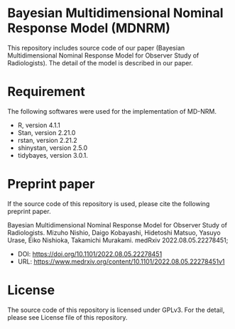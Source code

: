 # Bayesian Multidimensional Nominal Response Model (MDNRM)
This repository includes source code of our paper (Bayesian Multidimensional Nominal Response Model for Observer Study of Radiologists). The detail of the model is described in our paper.


# Requirement
The following softwares were used for the implementation of MD-NRM.

* R, version 4.1.1
* Stan, version 2.21.0
* rstan, version 2.21.2
* shinystan, version 2.5.0
* tidybayes, version 3.0.1.  

# Preprint paper
If the source code of this repository is used, please cite the following preprint paper.

Bayesian Multidimensional Nominal Response Model for Observer Study of Radiologists.
Mizuho Nishio, Daigo Kobayashi, Hidetoshi Matsuo, Yasuyo Urase, Eiko Nishioka, Takamichi Murakami.
medRxiv 2022.08.05.22278451; 

* DOI: https://doi.org/10.1101/2022.08.05.22278451
* URL: https://www.medrxiv.org/content/10.1101/2022.08.05.22278451v1

# License
The source code of this repository is licensed under GPLv3. For the detail, please see License file of this repository.
